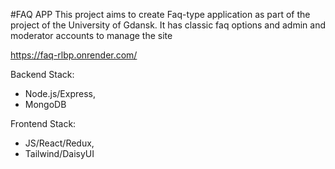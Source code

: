 #FAQ APP
This project aims to create Faq-type application as part of the project of the University of Gdansk.
It has classic faq options and admin and moderator accounts to manage the site

https://faq-rlbp.onrender.com/

Backend Stack:

- Node.js/Express,
- MongoDB

Frontend Stack:

- JS/React/Redux,
- Tailwind/DaisyUI
